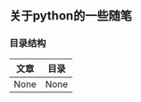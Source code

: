 ## 关于python的一些随笔

### 目录结构

| 文章             | 目录              |
|:----------------:|:-----------------:|
| None             | None              |





<script type="text/javascript" src="/assets/js/customize.js"></script>


